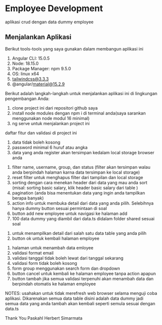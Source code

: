 # Employee Development

aplikasi crud dengan data dummy employee

## Menjalankan Aplikasi

Berikut tools-tools yang saya gunakan dalam membangun aplikasi ini
1. Angular CLI: 15.0.5
2. Node: 18.15.0
3. Package Manager: npm 9.5.0
4. OS: linux x64
5. tailwindcss@3.3.3
6. @angular/material@15.2.9

Berikut adalah langkah-langkah untuk menjalankan aplikasi ini di lingkungan pengembangan Anda:
1. clone project ini dari repositori github saya
2. install node modules dengan npm i di terminal anda(saya sarankan menggunakan node modul 16 minimal)
3. ng serve untuk menjalankan project ini

daftar fitur dan validasi di project ini
<!-- Halaman Login Register -->
1. data tidak boleh kosong
2. password minimal 6 huruf atau angka
3. data yang anda register akan tersimpan kedalam local storage browser anda

<!-- Halaman Employee -->
1. filter name, username, group, dan status (filter akan tersimpan walau anda berpindah halaman karna data tersimpan ke local storage)
2. reset filter untuk menghapus filter dari tampilan dan local storage
2. sorting dengan cara menekan header dari data yang mau anda sort (misal: sorting basic salary, klik header basic salary dari table )
3. pagination (anda bisa menentukan data yang ingin anda tampilkan berapa banyak)
4. action info untuk membuka detail dari data yang anda pilih. Selebihnya hanya dummy button sesuai permintaan di soal
5. button add new employee untuk navigasi ke halaman add
6. 100 data dummy yang diambil dari data.ts didalam folder shared sesuai soal

<!-- Halaman Detail -->
1. untuk menampilkan detail dari salah satu data table yang anda pilih
2. button ok untuk kembali halaman employee

<!-- Halaman Add -->
1. halaman untuk menambah data emloyee
2. validasi format email
3. validasi tanggal tidak boleh lewat dari tanggal sekarang
4. validasi form tidak boleh kosong
5. form group menggunakan search form dan dropdown
6. button cancel untuk kembali ke halaman employee tanpa action apapun
7. button tambah jika semua validasi terpenuhi akan menambah data dan berpindah otomatis ke halaman employee


NOTES: usahakan untuk tidak merefresh web browser selama menguji coba aplikasi. Dikarenakan
semua data table disini adalah data dummy jadi semua data yang anda tambah akan kembali seperti semula sesuai dengan
data.ts

Thank You 
Paskahl Herbert Simarmata